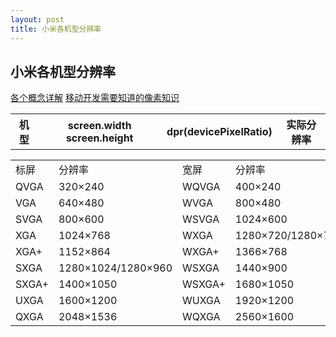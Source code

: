 ```yaml
---
layout: post
title: 小米各机型分辨率
---
```

    
## 小米各机型分辨率

[各个概念详解](http://www.cnblogs.com/iliveido/archive/2013/03/11/2954176.html)
   [移动开发需要知道的像素知识](http://weizhifeng.net/you-should-know-about-dpi.html)

<table>
	<thead>
		<tr>
			<th>机型</th>
			<th>screen.width screen.height</th>
			<th>dpr(devicePixelRatio)</th>
			<th>实际分辨率</th>
		</tr>
	</thead>
	<tbody>
		<tr>
	</tbody>
</table>
	
	
<table log-set-param="table_view" class="table-view log-set-param"><tbody><tr><td width="100" align="left" valign="center"><div class="para">标屏</div>
</td><td width="100" align="left" valign="center"><div class="para">分辨率</div>
</td><td width="100" align="left" valign="center"><div class="para">宽屏</div>
</td><td width="100" align="left" valign="center"><div class="para">分辨率</div>
</td></tr><tr><td width="100" align="left" valign="center"><div class="para">QVGA</div>
</td><td width="100" align="left" valign="center"><div class="para">320×240</div>
</td><td width="100" align="left" valign="center"><div class="para">WQVGA</div>
</td><td width="100" align="left" valign="center"><div class="para">400×240</div>
</td></tr><tr><td width="100" align="left" valign="center"><div class="para">VGA</div>
</td><td width="100" align="left" valign="center"><div class="para">640×480</div>
</td><td width="100" align="left" valign="center"><div class="para">WVGA</div>
</td><td width="100" align="left" valign="center"><div class="para">800×480</div>
</td></tr><tr><td width="100" align="left" valign="center"><div class="para">SVGA</div>
</td><td width="100" align="left" valign="center"><div class="para">800×600</div>
</td><td width="100" align="left" valign="center"><div class="para">WSVGA</div>
</td><td width="100" align="left" valign="center"><div class="para">1024×600</div>
</td></tr><tr><td width="100" align="left" valign="center"><div class="para">XGA</div>
</td><td width="100" align="left" valign="center"><div class="para">1024×768</div>
</td><td width="100" align="left" valign="center"><div class="para">WXGA</div>
</td><td width="100" align="left" valign="center"><div class="para">1280×720/1280×768/1280×800</div>
</td></tr><tr><td width="100" align="left" valign="center"><div class="para">XGA+</div>
</td><td width="100" align="left" valign="center"><div class="para">1152×864</div>
</td><td width="100" align="left" valign="center"><div class="para">WXGA+</div>
</td><td width="100" align="left" valign="center"><div class="para">1366×768</div>
</td></tr><tr><td width="100" align="left" valign="center"><div class="para">SXGA</div>
</td><td width="100" align="left" valign="center"><div class="para">1280×1024/1280×960</div>
</td><td width="100" align="left" valign="center"><div class="para">WSXGA</div>
</td><td width="100" align="left" valign="center"><div class="para">1440×900</div>
</td></tr><tr><td width="100" align="left" valign="center"><div class="para">SXGA+</div>
</td><td width="100" align="left" valign="center"><div class="para">1400×1050</div>
</td><td width="100" align="left" valign="center"><div class="para">WSXGA+</div>
</td><td width="100" align="left" valign="center"><div class="para">1680×1050</div>
</td></tr><tr><td width="100" align="left" valign="center"><div class="para">UXGA</div>
</td><td width="100" align="left" valign="center"><div class="para">1600×1200</div>
</td><td width="100" align="left" valign="center"><div class="para">WUXGA</div>
</td><td width="100" align="left" valign="center"><div class="para">1920×1200</div>
</td></tr><tr><td width="100" align="left" valign="center"><div class="para">QXGA</div>
</td><td width="100" align="left" valign="center"><div class="para">2048×1536</div>
</td><td width="100" align="left" valign="center"><div class="para">WQXGA</div>
</td><td width="100" align="left" valign="center"><div class="para">2560×1600</div>
</td></tr></tbody></table>